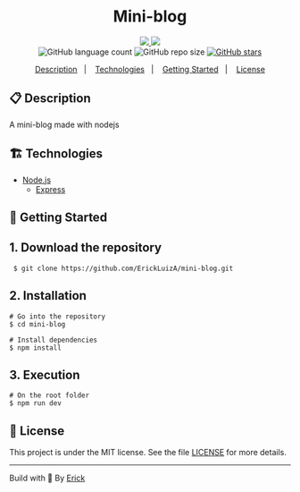 <h1 align="center"> Mini-blog </h1>

<p align="center">
  <a href="https://github.com/ErickLuizA/mini-blog/graphs/commit-activity" alt="Maintenance">
    <img src="https://img.shields.io/badge/Maintained%3F-yes-1EAE72.svg" />
  </a>

  <a href="./LICENSE" alt="License: MIT">
    <img src="https://img.shields.io/badge/License-MIT-1EAE72.svg" />
  </a>

<br/>

<img alt="GitHub language count" src="https://img.shields.io/github/languages/count/ErickLuizA/mini-blog?color=blue">

<img alt="GitHub repo size" src="https://img.shields.io/github/repo-size/ErickLuizA/mini-blog">

<a href="https://github.com/ErickLuizA/mini-blog/stargazers">
  <img alt="GitHub stars" src="https://img.shields.io/github/stars/ErickLuizA/mini-blog?style=social">
</a>


<p align="center">
  <a href="#clipboard-description">Description</a>&nbsp;&nbsp;&nbsp;|&nbsp;&nbsp;&nbsp;
  <a href="#building_construction-technologies">Technologies</a>&nbsp;&nbsp;&nbsp;|&nbsp;&nbsp;&nbsp;
  <a href="#rocket-getting-started">Getting Started</a>&nbsp;&nbsp;&nbsp;|&nbsp;&nbsp;&nbsp;
  <a href="#memo-license">License</a>
</p>

## :clipboard: Description
A mini-blog made with nodejs



## :building_construction: Technologies
- [Node.js](https://nodejs.org/en/)
  - [Express](https://expressjs.com)

## :rocket: Getting Started

## 1. Download the repository

```shell
 $ git clone https://github.com/ErickLuizA/mini-blog.git
```

## 2. Installation

``` shell
# Go into the repository
$ cd mini-blog

# Install dependencies
$ npm install
```

## 3. Execution

```shell
# On the root folder
$ npm run dev
```


## :memo: License

This project is under the MIT license. See the file [LICENSE](LICENSE) for more details.

---

Build with 💙 By [Erick](https://erickluiz.netlify.app/)





